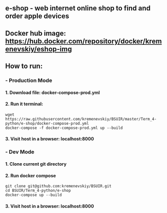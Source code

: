 ## e-shop - web internet online shop to find and order apple devices

## Docker hub image: https://hub.docker.com/repository/docker/kremenevskiy/eshop-img



## How to run:
### - Production Mode
#### 1. Download file: docker-compose-prod.yml
#### 2. Run it terminal:
```angular2html
wget https://raw.githubusercontent.com/kremenevskiy/BSUIR/master/Term_4-python/e-shop/docker-compose-prod.yml
docker-compose -f docker-compose-prod.yml up --build
```
#### 3. Visit host in a browser: localhost:8000

### - Dev Mode
#### 1. Clone current git directory
#### 2. Run docker compose
```angular2html
git clone git@github.com:kremenevskiy/BSUIR.git
cd BSUIR/Term_4-python/e-shop
docker-compose up --build
```
#### 3. Visit host in a browser: localhost:8000






